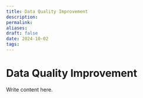 ```yaml
---
title: Data Quality Improvement
description: 
permalink: 
aliases: 
draft: false
date: 2024-10-02
tags: 
---
```

# Data Quality Improvement

Write content here.
